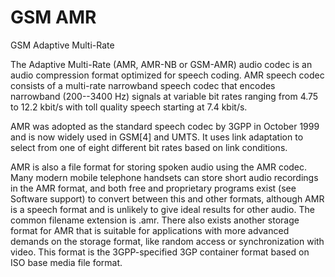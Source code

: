 # GSM AMR


GSM Adaptive Multi-Rate

The Adaptive Multi-Rate (AMR, AMR-NB or GSM-AMR) audio codec is an audio
compression format optimized for speech coding. AMR speech codec
consists of a multi-rate narrowband speech codec that encodes narrowband
(200--3400 Hz) signals at variable bit rates ranging from 4.75 to 12.2
kbit/s with toll quality speech starting at 7.4 kbit/s.

AMR was adopted as the standard speech codec by 3GPP in October 1999 and
is now widely used in GSM\[4\] and UMTS. It uses link adaptation to
select from one of eight different bit rates based on link conditions.

AMR is also a file format for storing spoken audio using the AMR codec.
Many modern mobile telephone handsets can store short audio recordings
in the AMR format, and both free and proprietary programs exist (see
Software support) to convert between this and other formats, although
AMR is a speech format and is unlikely to give ideal results for other
audio. The common filename extension is .amr. There also exists another
storage format for AMR that is suitable for applications with more
advanced demands on the storage format, like random access or
synchronization with video. This format is the 3GPP-specified 3GP
container format based on ISO base media file format.

